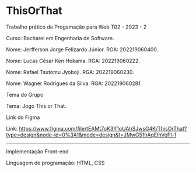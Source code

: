 # ThisOrThat
Trabalho prático de Progamação para Web T02 - 2023 - 2

Curso: Bacharel em Engenharia de Software.

Nome: Jerfferson Jorge Felizardo Júnior.
RGA: 202219060400. 


Nome: Lucas César Ken Hokama.
RGA: 202219060222.


Nome: Rafael Tsutomu Jyoboji.
RGA: 202219060230.



Nome: Wagner Rodrigues da Silva.
RGA: 202219060281.

Tema do Grupo

Tema: Jogo This or That.

Link do Figma

Link: https://www.figma.com/file/tEAMt7oK3Y1oUAhSJwsG4K/ThisOrThat?type=design&node-id=0%3A1&mode=design&t=JMwG51hAqEIhVoPl-1

---------------------------------------------------------------------------------------------------------------------------------------------------------------------------------------------------------------
Implementação Front-end

Linguagem de programação: HTML, CSS

